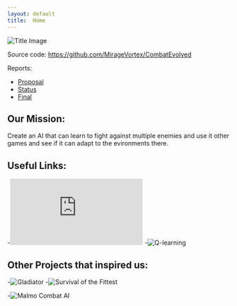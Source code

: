 ```yaml
---
layout: default
title:  Home
---
```

![Title Image](https://github.com/MirageVortex/CombatEvolved/blob/master/docs/maxresdefault.jpg)

Source code: https://github.com/MirageVortex/CombatEvolved

Reports:

- [Proposal](proposal.html)
- [Status](status.html)
- [Final](final.html)

## Our Mission:
Create an AI that can learn to fight against multiple enemies and use it other games and see if it can adapt to the evironments there.

## Useful Links:
-![Fighting Zombies In Minecraft With Deep Reinforcement Learning](http://cs229.stanford.edu/proj2016/report/UdagawaLeeNarasimhan-FightingZombiesInMinecraftWithDeepReinforcementLearning-report.pdf)
-![Q-learning](https://en.wikipedia.org/wiki/Q-learning)

## Other Projects that inspired us:
-![Gladiator](https://keiki83.github.io/Gladiator/)
-![Survival of the Fittest](https://mingh2.github.io/SurvivalOfTheFittest/)

-![Malmo Combat AI](https://www.youtube.com/watch?v=VaNi34cn9uE&t=21s)